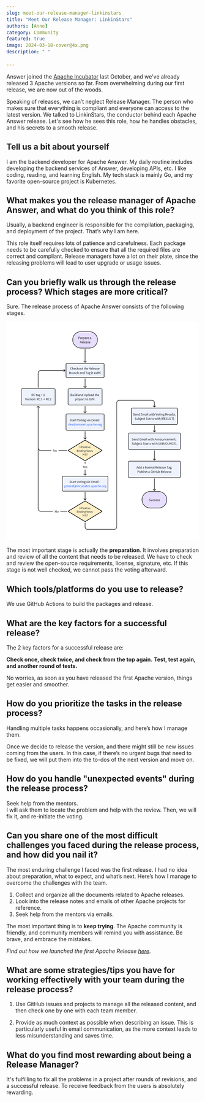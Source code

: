 ```yaml
---
slug: meet-our-release-manager-linkinstars
title: "Meet Our Release Manager: LinkinStars"
authors: [Anne]
category: Community
featured: true
image: 2024-03-18-cover@4x.png
description: " "

---
```

Answer joined the [Apache Incubator](https://answer.apache.org/blog/answer-enters-apache-incubator) last October, and we've already released 3 Apache versions so far. From overwhelming during our first release, we are now out of the woods.

Speaking of releases, we can’t neglect Release Manager. The person who makes sure that everything is compliant and everyone can access to the latest version. We talked to LinkinStars, the conductor behind each Apache Answer release. Let's see how he sees this role, how he handles obstacles, and his secrets to a smooth release.

## Tell us a bit about yourself
I am the backend developer for Apache Answer. My daily routine includes developing the backend services of Answer, developing APIs, etc. I like coding, reading, and learning English. My tech stack is mainly Go, and my favorite open-source project is Kubernetes.

## What makes you the release manager of Apache Answer, and what do you think of this role?
Usually, a backend engineer is responsible for the compilation, packaging, and deployment of the project. That’s why I am here. 

This role itself requires lots of patience and carefulness. Each package needs to be carefully checked to ensure that all the required files are correct and compliant. Release managers have a lot on their plate, since the releasing problems will lead to user upgrade or usage issues.

## Can you briefly walk us through the release process? Which stages are more critical?
Sure. The release process of Apache Answer consists of the following stages.

![Release Process of Apache Answer](release-process.png)

The most important stage is actually the **preparation**. It involves preparation and review of all the content that needs to be released. We have to check and review the open-source requirements, license, signature, etc. If this stage is not well checked, we cannot pass the voting afterward.

## Which tools/platforms do you use to release?
We use GitHub Actions to build the packages and release.

## What are the key factors for a successful release?
The 2 key factors for a successful release are:

**Check once, check twice, and check from the top again.**
**Test, test again, and another round of tests.**

No worries, as soon as you have released the first Apache version, things get easier and smoother. 

## How do you prioritize the tasks in the release process?
Handling multiple tasks happens occasionally, and here’s how I manage them.

Once we decide to release the version, and there might still be new issues coming from the users. In this case, if there’s no urgent bugs that need to be fixed, we will put them into the to-dos of the next version and move on. 

## How do you handle "unexpected events" during the release process?
Seek help from the mentors.        
I will ask them to locate the problem and help with the review. Then, we will fix it, and re-initiate the voting. 

## Can you share one of the most difficult challenges you faced during the release process, and how did you nail it?
The most enduring challenge I faced was the first release. I had no idea about preparation, what to expect, and what’s next. Here’s how I manage to overcome the challenges with the team.
1. Collect and organize all the documents related to Apache releases.
2. Look into the release notes and emails of other Apache projects for reference.
3. Seek help from the mentors via emails.

The most important thing is to **keep trying**. The Apache community is friendly, and community members will remind you with assistance. Be brave, and embrace the mistakes. 

*Find out how we launched the first Apache Release [here](https://answer.apache.org/blog/behind-the-scene-how-we-launched-the-first-apache-release).*

## What are some strategies/tips you have for working effectively with your team during the release process?
1. Use GitHub issues and projects to manage all the released content, and then check one by one with each team member.

2. Provide as much context as possible when describing an issue. This is particularly useful in email communication, as the more context leads to less misunderstanding and saves time.   

## What do you find most rewarding about being a Release Manager?
It's fulfilling to fix all the problems in a project after rounds of revisions, and a successful release. To receive feedback from the users is absolutely rewarding.

